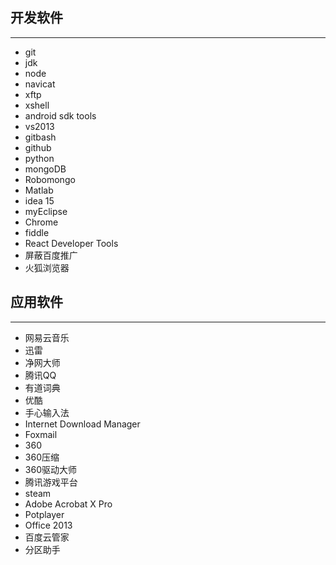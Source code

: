 ## 开发软件
-----
- git
- jdk
- node
- navicat
- xftp
- xshell
- android sdk tools
- vs2013
- gitbash
- github
- python
- mongoDB
- Robomongo
- Matlab
- idea 15
- myEclipse
- Chrome
- fiddle
- React Developer Tools
- 屏蔽百度推广
- 火狐浏览器
## 应用软件
-----
- 网易云音乐
- 迅雷
- 净网大师
- 腾讯QQ
- 有道词典
- 优酷
- 手心输入法
- Internet Download Manager
- Foxmail
- 360
- 360压缩
- 360驱动大师
- 腾讯游戏平台
- steam
- Adobe Acrobat X Pro
- Potplayer
- Office 2013
- 百度云管家
- 分区助手
